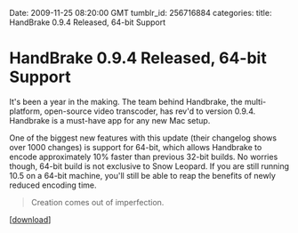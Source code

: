 Date: 2009-11-25 08:20:00 GMT
tumblr_id: 256716884
categories: 
title: HandBrake 0.9.4 Released, 64-bit Support

# HandBrake 0.9.4 Released, 64-bit Support

It's been a year in the making. The team behind Handbrake, the multi-platform, open-source video transcoder, has rev'd to version 0.9.4. Handbrake is a must-have app for any new Mac setup.

One of the biggest new features with this update (their changelog shows over 1000 changes) is support for 64-bit, which allows Handbrake to encode approximately 10% faster than previous 32-bit builds. No worries though, 64-bit build is not exclusive to Snow Leopard. If you are still running 10.5 on a 64-bit machine, you'll still be able to reap the benefits of newly reduced encoding time.

> Creation comes out of imperfection.

[[download](http://handbrake.fr/downloads.php)]
